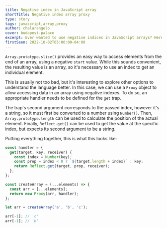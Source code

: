 ```yaml
---
title: Negative index in JavaScript array
shortTitle: Negative index array proxy
type: story
tags: javascript,array,proxy
author: chalarangelo
cover: budapest-palace
excerpt: Ever wanted to use negative indices in JavaScript arrays? Here's a simple way to do it using a Proxy.
firstSeen: 2022-10-02T05:00:00-04:00
---
```


`Array.prototype.slice()` provides an easy way to access elements from the end of an array, using a negative `start` value. While this sounds convenient, the resulting value is an array, so it's necessary to use an index to get an individual element.

This is usually not too bad, but it's interesting to explore other options to understand the language better. In this case, we can use a `Proxy` object to allow accessing data in an array using negative indexes. To do so, an appropriate handler needs to be defined for the `get` trap.

The trap's second argument corresponds to the passed index, however it's a string, so it must first be converted to a number using `Number()`. Then, `Array.prototype.length` can be used to calculate the position of the actual element. Finally, `Reflect.get()` can be used to get the value at the specific index, but expects its second argument to be a string.

Putting everything together, this is what this looks like:

```js
const handler = {
  get(target, key, receiver) {
    const index = Number(key);
    const prop = index < 0 ? `${target.length + index}` : key;
    return Reflect.get(target, prop, receiver);
  },
};

const createArray = (...elements) => {
  const arr = [...elements];
  return new Proxy(arr, handler);
};

let arr = createArray('a', 'b', 'c');

arr[-1]; // 'c'
arr[-1]; // 'b'
```
